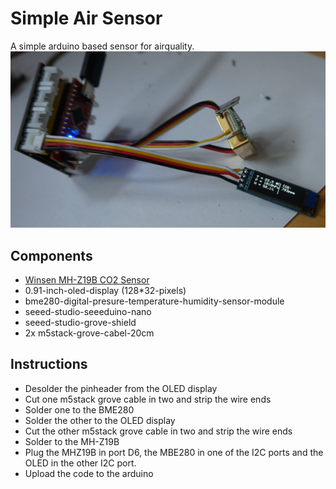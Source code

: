 # Simple Air Sensor
A simple arduino based sensor for airquality.
![Assembled Sensor](img/final_sensor.jpg?raw=true "Assembled Sensor")

## Components
* [Winsen MH-Z19B CO2 Sensor](img/MH-Z19B_k.jpg)
* 0.91-inch-oled-display (128*32-pixels)
* bme280-digital-presure-temperature-humidity-sensor-module
* seeed-studio-seeeduino-nano
* seeed-studio-grove-shield
* 2x m5stack-grove-cabel-20cm

## Instructions
* Desolder the pinheader from the OLED display
* Cut one m5stack grove cable in two and strip the wire ends
* Solder one to the BME280
* Solder the other to the OLED display
* Cut the other m5stack grove cable in two and strip the wire ends
* Solder to the MH-Z19B
* Plug the MHZ19B in port D6, the MBE280 in one of the I2C ports and the OLED in the other I2C port.
* Upload the code to the arduino

